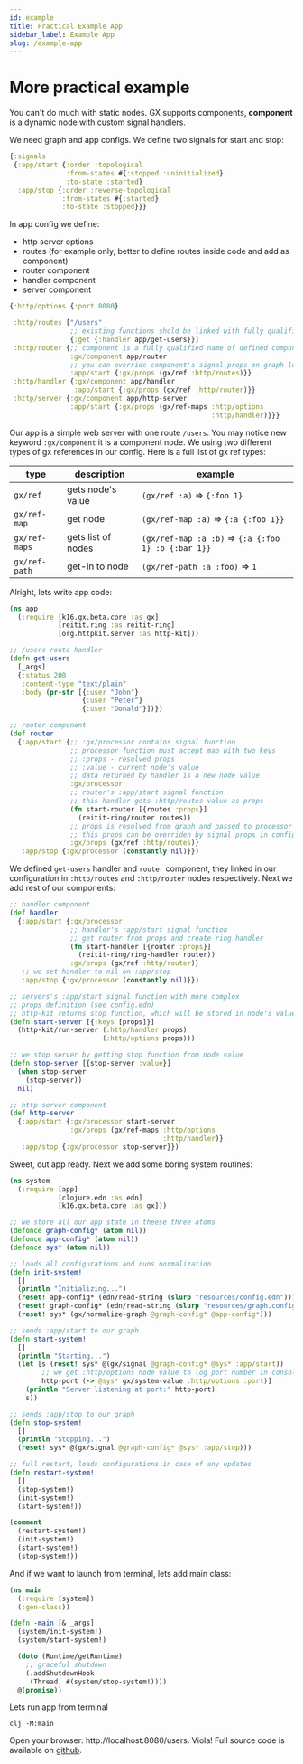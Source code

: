 ```yaml
---
id: example
title: Practical Example App
sidebar_label: Example App
slug: /example-app
---
```


# More practical example

You can't do much with static nodes. GX supports components, **component** is a dynamic node with custom signal handlers.

We need graph and app configs. We define two signals for start and stop:

```clojure title="resources/graph.config.edn"
{:signals
 {:app/start {:order :topological
              :from-states #{:stopped :uninitialized}
              :to-state :started}
  :app/stop {:order :reverse-topological
             :from-states #{:started}
             :to-state :stopped}}}
```

In app config we define:
- http server options
- routes (for example only, better to define routes inside code and add as component)
- router component
- handler component
- server component

```clojure title="resources/config.edn"
{:http/options {:port 8080}

 :http/routes ["/users"
               ;; existing functions shold be linked with fully qualified names
               {:get {:handler app/get-users}}]
 :http/router {;; component is a fully qualified name of defined component
               :gx/component app/router
               ;; you can override component's signal props on graph level
               :app/start {:gx/props (gx/ref :http/routes)}}
 :http/handler {:gx/component app/handler
                :app/start {:gx/props (gx/ref :http/router)}}
 :http/server {:gx/component app/http-server
               :app/start {:gx/props (gx/ref-maps :http/options
                                                  :http/handler)}}}

```
Our app is a simple web server with one route `/users`. You may notice new keyword `:gx/component` it is a component node. We using two different types of gx references in our config. Here is a full list of gx ref types:

| type          | description        | example                                                  |
| ------------- | ------------------ | -------------------------------------------------------- |
| `gx/ref`      | gets node's value  | `(gx/ref :a)` => `{:foo 1}`                              |
| `gx/ref-map`  | get node           | `(gx/ref-map :a)` => `{:a {:foo 1}}`                |
| `gx/ref-maps` | gets list of nodes | `(gx/ref-map :a :b)` => `{:a {:foo 1} :b {:bar 1}}` |
| `gx/ref-path` | get-in to node     | `(gx/ref-path :a :foo)` => `1`                           |

Alright, lets write app code:

```clojure title="src/app.clj"
(ns app
  (:require [k16.gx.beta.core :as gx]
            [reitit.ring :as reitit-ring]
            [org.httpkit.server :as http-kit]))

;; /users route handler
(defn get-users
  [_args]
  {:status 200
   :content-type "text/plain"
   :body (pr-str [{:user "John"}
                  {:user "Peter"}
                  {:user "Donald"}])})

;; router component
(def router
  {:app/start {;; :gx/processor contains signal function
               ;; processor function must accept map with two keys
               ;; :props - resolved props
               ;; :value - current node's value
               ;; data returned by handler is a new node value
               :gx/processor
               ;; router's :app/start signal function
               ;; this handler gets :http/routes value as props
               (fn start-router [{routes :props}]
                 (reitit-ring/router routes))
               ;; props is resolved from graph and passed to processor
               ;; this props can be overriden by signal props in config.edn
               :gx/props (gx/ref :http/routes)}
   :app/stop {:gx/processor (constantly nil)}})
```

We defined `get-users` handler and `router` component, they linked in our configuration in `:http/routes` and `:http/router` nodes respectively. Next we add rest of our components:
```clojure title="src/app.clj"
;; handler component
(def handler
  {:app/start {:gx/processor
               ;; handler's :app/start signal function
               ;; get router from props and create ring handler
               (fn start-handler [{router :props}]
                 (reitit-ring/ring-handler router))
               :gx/props (gx/ref :http/router)}
   ;; we set handler to nil on :app/stop
   :app/stop {:gx/processor (constantly nil)}})

;; servers's :app/start signal function with more complex
;; props definition (see config.edn)
;; http-kit returns stop function, which will be stored in node's value
(defn start-server [{:keys [props]}]
  (http-kit/run-server (:http/handler props)
                       (:http/options props)))

;; we stop server by getting stop function from node value
(defn stop-server [{stop-server :value}]
  (when stop-server
    (stop-server))
  nil)

;; http server component
(def http-server
  {:app/start {:gx/processor start-server
               :gx/props (gx/ref-maps :http/options
                                      :http/handler)}
   :app/stop {:gx/processor stop-server}})
```

Sweet, out app ready. Next we add some boring system routines:

```clojure title="src/system.clj"
(ns system
  (:require [app]
            [clojure.edn :as edn]
            [k16.gx.beta.core :as gx]))

;; we store all our app state in theese three atoms
(defonce graph-config* (atom nil))
(defonce app-config* (atom nil))
(defonce sys* (atom nil))

;; loads all configurations and runs normalization
(defn init-system!
  []
  (println "Initializing...")
  (reset! app-config* (edn/read-string (slurp "resources/config.edn")))
  (reset! graph-config* (edn/read-string (slurp "resources/graph.config.edn")))
  (reset! sys* (gx/normalize-graph @graph-config* @app-config*)))

;; sends :app/start to our graph
(defn start-system!
  []
  (println "Starting...")
  (let [s (reset! sys* @(gx/signal @graph-config* @sys* :app/start))
        ;; we get :http/options node value to log port number in console
        http-port (-> @sys* gx/system-value :http/options :port)]
    (println "Server listening at port:" http-port)
    s))

;; sends :app/stop to our graph
(defn stop-system!
  []
  (println "Stopping...")
  (reset! sys* @(gx/signal @graph-config* @sys* :app/stop)))

;; full restart, loads configurations in case of any updates
(defn restart-system!
  []
  (stop-system!)
  (init-system!)
  (start-system!))

(comment
  (restart-system!)
  (init-system!)
  (start-system!)
  (stop-system!))
```

And if we want to launch from terminal, lets add main class:

```clojure title="src/main.clj"
(ns main
  (:require [system])
  (:gen-class))

(defn -main [& _args]
  (system/init-system!)
  (system/start-system!)

  (doto (Runtime/getRuntime)
    ;; graceful shutdown
    (.addShutdownHook
     (Thread. #(system/stop-system!))))
  @(promise))

```

Lets run app from terminal
```
clj -M:main
```
Open your browser: http://localhost:8080/users. Viola!
Full source code is available on [github](https://github.com/kepler16/gx.cljc/tree/gx-v2/example).